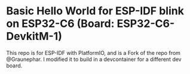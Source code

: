 # Basic Hello World for ESP-IDF blink on ESP32-C6 (Board: ESP32-C6-DevkitM-1)

This repo is for ESP-IDF with PlatformIO, and is a Fork of the repo from @Graunephar. I modified it to build in a devcontainer for a different dev board.
